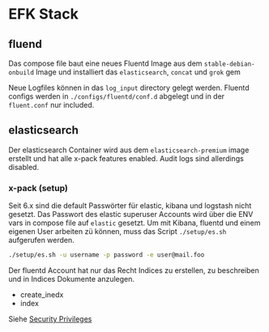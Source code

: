 # EFK Stack


## fluend
Das compose file baut eine neues Fluentd Image aus dem `stable-debian-onbuild` Image und installiert das `elasticsearch`, `concat` und `grok` gem

Neue Logfiles können in das `log_input` directory gelegt werden. Fluentd configs werden in `./configs/fluentd/conf.d` abgelegt und in der `fluent.conf` nur included.

## elasticsearch

Der elasticsearch Container wird aus dem `elasticsearch-premium` image erstellt und hat alle x-pack features enabled. Audit logs sind allerdings disabled.

### x-pack (setup)

Seit 6.x sind die default Passwörter für elastic, kibana und logstash nicht gesetzt. Das Passwort des elastic superuser Accounts wird über die ENV vars in compose file auf `elastic` gesetzt.
Um mit Kibana, fluentd und einem eigenen User arbeiten zü können, muss das Script `./setup/es.sh` aufgerufen werden.

```bash
./setup/es.sh -u username -p password -e user@mail.foo
```

Der fluentd Account hat nur das Recht Indices zu erstellen, zu beschreiben und in Indices Dokumente anzulegen.

- create_inedx
- index

Siehe [Security Privileges](https://www.elastic.co/guide/en/x-pack/current/security-privileges.html)
